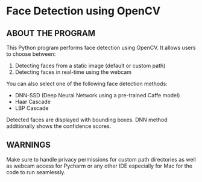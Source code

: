 
Face Detection using OpenCV
===============================

ABOUT THE PROGRAM
---------------------
This Python program performs face detection using OpenCV. It allows users to choose between:

1. Detecting faces from a static image (default or custom path)
2. Detecting faces in real-time using the webcam

You can also select one of the following face detection methods:
- DNN-SSD (Deep Neural Network using a pre-trained Caffe model) 
- Haar Cascade 
- LBP Cascade 

Detected faces are displayed with bounding boxes. DNN method additionally shows the confidence scores.

WARNINGS
---------

Make sure to handle privacy permissions for custom path directories as well as webcam access for Pycharm or any other IDE especially for Mac for the code to run seamlessly. 
